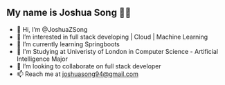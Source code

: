 ## My name is Joshua Song 🐱‍👤

- 👋 Hi, I’m @JoshuaZSong
- 👀 I’m interested in full stack developing | Cloud | Machine Learning 
- 🌱 I’m currently learning Springboots
- 🏫 I'm Studying at Univeristy of London in Computer Science - Artificial Intelligence Major
- 💞️ I’m looking to collaborate on full stack developer
- 📫 Reach me at joshuasong94@gmail.com



<!---
JoshuaZSong/JoshuaZSong is a ✨ special ✨ repository because its `README.md` (this file) appears on your GitHub profile.
You can click the Preview link to take a look at your changes.
--->
